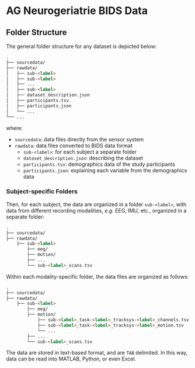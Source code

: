 # AG Neurogeriatrie BIDS Data

## Folder Structure
The general folder structure for any dataset is depicted below:

```markdown
.
├── sourcedata/
├── rawdata/
│   ├── sub-<label>
│   ├── sub-<label>
│   ├── ...
│   ├── sub-<label>
│   ├── dataset_description.json
│   ├── participants.tsv
│   ├── participants.json
│   └── ...
└── ...
```
where:
- `sourcedata`: data files directly from the sensor system
- `rawdata`: data files converted to BIDS data format
  - `sub-<label>`: for each subject a separate folder
  - `dataset_description.json`: describing the dataset
  - `participants.tsv`: demographics data of the study participants
  - `participants.json`: explaining each variable from the demographics data

### Subject-specific Folders
Then, for each subject, the data are organized in a folder `sub-<label>`, with data from different recording modalities, *e.g.* EEG, IMU, etc., organized in a separate folder:
```markdown
.
├── sourcedata/
├── rawdata/
    ├── sub-<label>
        ├── eeg/
        ├── motion/
        ├── ...
        └── sub-<label>_scans.tsv
```
Within each modality-specific folder, the data files are organized as follows:
```markdown
.
├── sourcedata/
├── rawdata/
    ├── sub-<label>
        ├── eeg/
        ├── motion/
            ├── sub-<label>_task-<label>_tracksys-<label>_channels.tsv
            ├── sub-<label>_task-<label>_tracksys-<label>_motion.tsv
            └── ...
        ├── ...
        └── sub-<label>_scans.tsv
```
The data are stored in text-based format, and are `TAB` delimited. In this way, data can be read into MATLAB, Python, or even Excel.
